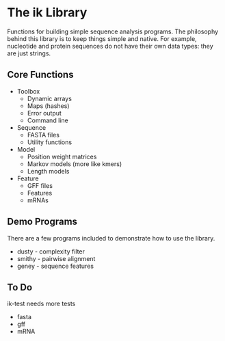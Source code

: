 The ik Library
==============

Functions for building simple sequence analysis programs. The philosophy behind
this library is to keep things simple and native. For example, nucleotide and
protein sequences do not have their own data types: they are just strings.

## Core Functions ##

+ Toolbox
	+ Dynamic arrays
	+ Maps (hashes)
	+ Error output
	+ Command line
+ Sequence
	+ FASTA files
	+ Utility functions
+ Model
	+ Position weight matrices
	+ Markov models (more like kmers)
	+ Length models
+ Feature
	+ GFF files
	+ Features
	+ mRNAs

## Demo Programs ##

There are a few programs included to demonstrate how to use the library.

+ dusty - complexity filter
+ smithy - pairwise alignment
+ geney - sequence features

## To Do ##

ik-test needs more tests

+ fasta
+ gff
+ mRNA
